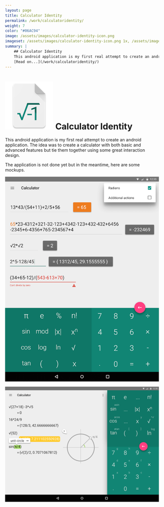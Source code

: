 ```yaml
---
layout: page
title: Calculator Identity
permalink: /work/calculatoridentity/
weight: 7
color: "#06AC94"
image: /assets/images/calculator-identity-icon.png
imageset: /assets/images/calculator-identity-icon.png 1x, /assets/images/calculator-identity-icon@2x.png 2x
summary: |
    ## Calculator Identity
    This android application is my first real attempt to create an android application. The idea was to create a calculator with both basic and advanced features but tie them together using some great interaction design.
    [Read on...](/work/calculatoridentity/)
---
```


# ![Calculator Identity icon](/assets/images/calculator-identity-icon.png) Calculator Identity
This android application is my first real attempt to create an android application. The idea was to create a calculator with both basic and advanced features but tie them together using some great interaction design.

The application is not done yet but in the meantime, here are some mockups.

![Calculator Identity Tablet Portrait](/assets/images/calculator-identity-tablet-portrait.png)

![Calculator Identity Tablet Landscape](/assets/images/calculator-identity-tablet-landscape.png)